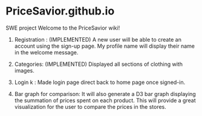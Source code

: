 # PriceSavior.github.io
SWE project 
Welcome to the PriceSavior wiki!



1. Registration :   (IMPLEMENTED) 
         A new user will be able to create an account using the sign-up page. My profile name will display their name in the welcome message.

 2. Categories:     (IMPLEMENTED)
 	Displayed all sections of clothing with images.
 
 3.  Login k :
	Made login page direct back to home page once signed-in.
 
 4.   Bar graph for comparison:
	It will also generate a D3 bar graph displaying the summation of prices spent on each product. This will provide a great visualization for the user to compare the prices in the stores. 
